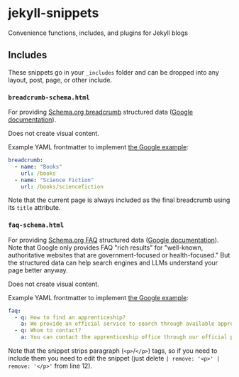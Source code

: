 # jekyll-snippets
Convenience functions, includes, and plugins for Jekyll blogs

## Includes
These snippets go in your `_includes` folder and can be dropped into any layout, post, page, or other include.

### `breadcrumb-schema.html`
For providing [Schema.org breadcrumb](https://schema.org/BreadcrumbList) structured data ([Google documentation](https://developers.google.com/search/docs/appearance/structured-data/breadcrumb)).

Does not create visual content.

Example YAML frontmatter to implement [the Google example](https://developers.google.com/search/docs/appearance/structured-data/breadcrumb#year-genre%20example):

```yaml
breadcrumb:
  - name: "Books"
    url: /books
  - name: "Science Fiction"
    url: /books/sciencefiction
```

Note that the current page is always included as the final breadcrumb using its `title` attribute.

### `faq-schema.html`
For providing [Schema.org FAQ](https://schema.org/FAQPage) structured data ([Google documentation](https://developers.google.com/search/docs/appearance/structured-data/faqpage)). Note that Google only provides FAQ "rich results" for "well-known, authoritative websites that are government-focused or health-focused." But the structured data can help search engines and LLMs understand your page better anyway.

Does not create visual content.

Example YAML frontmatter to implement [the Google example](https://developers.google.com/search/docs/appearance/structured-data/faqpage#examples):

```yaml
faq:
  - q: How to find an apprenticeship?
    a: We provide an official service to search through available apprenticeships. To get started, create an account here, specify the desired region, and your preferences. You will be able to search through all officially registered open apprenticeships.
  - q: Whom to contact?
    a: You can contact the apprenticeship office through our official phone hotline above, or with the web-form below. We generally respond to written requests within 7-10 days.
```

Note that the snippet strips paragraph (`<p>`/`</p>`) tags, so if you need to include them you need to edit the snippet (just delete `| remove: '<p>' | remove: '</p>'` from line 12).
